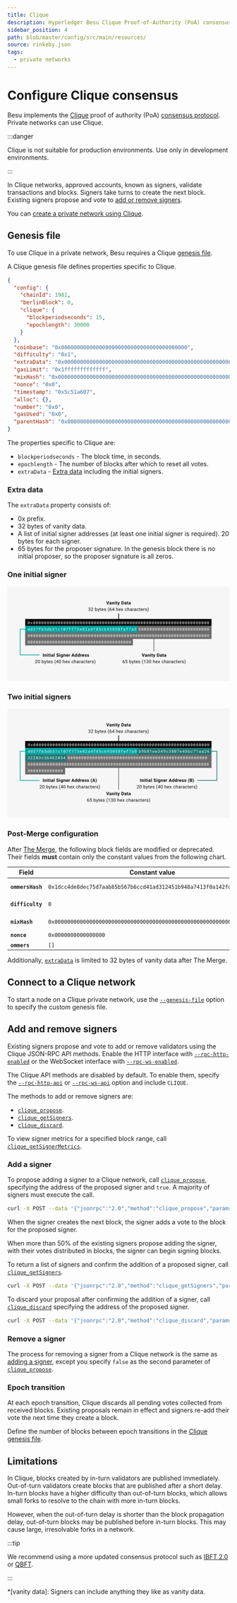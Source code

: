 ```yaml
---
title: Clique
description: Hyperledger Besu Clique Proof-of-Authority (PoA) consensus protocol implementation
sidebar_position: 4
path: blob/master/config/src/main/resources/
source: rinkeby.json
tags:
  - private networks
---
```


# Configure Clique consensus

Besu implements the [Clique](https://eips.ethereum.org/EIPS/eip-225) proof of authority (PoA) [consensus protocol](index.md). Private networks can use Clique.

:::danger

Clique is not suitable for production environments. Use only in development environments.

:::

In Clique networks, approved accounts, known as signers, validate transactions and blocks. Signers take turns to create the next block. Existing signers propose and vote to [add or remove signers](#add-and-remove-signers).

You can [create a private network using Clique](../../../tutorials/clique.md).

## Genesis file

To use Clique in a private network, Besu requires a Clique [genesis file](../../../../public-networks/concepts/genesis-file.md).

A Clique genesis file defines properties specific to Clique.

```json title="Example Clique genesis file"
{
  "config": {
    "chainId": 1981,
    "berlinBlock": 0,
    "clique": {
      "blockperiodseconds": 15,
      "epochlength": 30000
    }
  },
  "coinbase": "0x0000000000000000000000000000000000000000",
  "difficulty": "0x1",
  "extraData": "0x000000000000000000000000000000000000000000000000000000000000000001a54556254bfa3db2daa7673435ec63649925c50000000000000000000000000000000000000000000000000000000000000000000000000000000000000000000000000000000000000000000000000000000000",
  "gasLimit": "0x1fffffffffffff",
  "mixHash": "0x0000000000000000000000000000000000000000000000000000000000000000",
  "nonce": "0x0",
  "timestamp": "0x5c51a607",
  "alloc": {},
  "number": "0x0",
  "gasUsed": "0x0",
  "parentHash": "0x0000000000000000000000000000000000000000000000000000000000000000"
}
```

The properties specific to Clique are:

- `blockperiodseconds` - The block time, in seconds.
- `epochlength` - The number of blocks after which to reset all votes.
- `extraData` - [Extra data](#extra-data) including the initial signers.

### Extra data

The `extraData` property consists of:

- 0x prefix.
- 32 bytes of vanity data.
- A list of initial signer addresses (at least one initial signer is required). 20 bytes for each signer.
- 65 bytes for the proposer signature. In the genesis block there is no initial proposer, so the proposer signature is all zeros.

### One initial signer

![One Initial Signer](../../../../assets/images/CliqueOneIntialSigner.png)

### Two initial signers

![Two Initial Signers](../../../../assets/images/CliqueTwoIntialSigners.png)

### Post-Merge configuration

After [The Merge](../../../../public-networks/concepts/p2p-clients.md), the following block fields are modified or deprecated. Their fields **must** contain only the constant values from the following chart.

| Field | Constant value | Comment |
| --- | --- | --- |
| **`ommersHash`** | `0x1dcc4de8dec75d7aab85b567b6ccd41ad312451b948a7413f0a142fd40d49347` | `= Keccak256(RLP([]))` |
| **`difficulty`** | `0` | Replaced with `prevrandao` |
| **`mixHash`** | `0x0000000000000000000000000000000000000000000000000000000000000000` | Replaced with `prevrandao` |
| **`nonce`** | `0x0000000000000000` |  |
| **`ommers`** | `[]` | `RLP([]) = 0xc0` |

Additionally, [`extraData`](#extra-data) is limited to 32 bytes of vanity data after The Merge.

## Connect to a Clique network

To start a node on a Clique private network, use the [`--genesis-file`](../../../../public-networks/reference/cli/options.md#genesis-file) option to specify the custom genesis file.

## Add and remove signers

Existing signers propose and vote to add or remove validators using the Clique JSON-RPC API methods. Enable the HTTP interface with [`--rpc-http-enabled`](../../../../public-networks/reference/cli/options.md#rpc-http-enabled) or the WebSocket interface with [`--rpc-ws-enabled`](../../../../public-networks/reference/cli/options.md#rpc-ws-enabled).

The Clique API methods are disabled by default. To enable them, specify the [`--rpc-http-api`](../../../../public-networks/reference/cli/options.md#rpc-http-api) or [`--rpc-ws-api`](../../../../public-networks/reference/cli/options.md#rpc-ws-api) option and include `CLIQUE`.

The methods to add or remove signers are:

- [`clique_propose`](../../../reference/api/index.md#clique_propose).
- [`clique_getSigners`](../../../reference/api/index.md#clique_getsigners).
- [`clique_discard`](../../../reference/api/index.md#clique_discard).

To view signer metrics for a specified block range, call [`clique_getSignerMetrics`](../../../reference/api/index.md#clique_getsignermetrics).

### Add a signer

To propose adding a signer to a Clique network, call [`clique_propose`](../../../reference/api/index.md#clique_propose), specifying the address of the proposed signer and `true`. A majority of signers must execute the call.

```bash title="JSON-RPC clique_propose request example"
curl -X POST --data '{"jsonrpc":"2.0","method":"clique_propose","params":["0xFE3B557E8Fb62b89F4916B721be55cEb828dBd73", true], "id":1}' <JSON-RPC-endpoint:port>
```

When the signer creates the next block, the signer adds a vote to the block for the proposed signer.

When more than 50% of the existing signers propose adding the signer, with their votes distributed in blocks, the signer can begin signing blocks.

To return a list of signers and confirm the addition of a proposed signer, call [`clique_getSigners`](../../../reference/api/index.md#clique_getsigners).

```bash title="JSON-RPC clique_getSigners request example"
curl -X POST --data '{"jsonrpc":"2.0","method":"clique_getSigners","params":["latest"], "id":1}' <JSON-RPC-endpoint:port>
```

To discard your proposal after confirming the addition of a signer, call [`clique_discard`](../../../reference/api/index.md#clique_discard) specifying the address of the proposed signer.

```bash title="JSON-RPC clique_discard request example"
curl -X POST --data '{"jsonrpc":"2.0","method":"clique_discard","params":["0xFE3B557E8Fb62b89F4916B721be55cEb828dBd73"], "id":1}' <JSON-RPC-endpoint:port>
```

### Remove a signer

The process for removing a signer from a Clique network is the same as [adding a signer](#add-a-signer), except you specify `false` as the second parameter of [`clique_propose`](../../../reference/api/index.md#clique_propose).

### Epoch transition

At each epoch transition, Clique discards all pending votes collected from received blocks. Existing proposals remain in effect and signers re-add their vote the next time they create a block.

Define the number of blocks between epoch transitions in the [Clique genesis file](#genesis-file).

## Limitations

In Clique, blocks created by in-turn validators are published immediately. Out-of-turn validators create blocks that are published after a short delay. In-turn blocks have a higher difficulty than out-of-turn blocks, which allows small forks to resolve to the chain with more in-turn blocks.

However, when the out-of-turn delay is shorter than the block propagation delay, out-of-turn blocks may be published before in-turn blocks. This may cause large, irresolvable forks in a network.

:::tip

We recommend using a more updated consensus protocol such as [IBFT 2.0](ibft.md) or [QBFT](qbft.md).

:::

<!-- Acronyms and Definitions -->

\*[vanity data]: Signers can include anything they like as vanity data.
